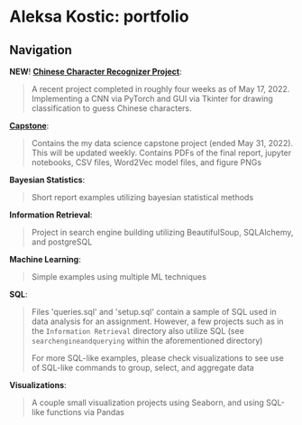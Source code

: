 # Aleksa Kostic: portfolio

## Navigation

**NEW**! **[Chinese Character Recognizer Project](https://github.com/aleksa-kostic/portfolio/tree/main/Chinese%20Character%20Recognition%20Project)**:
> A recent project completed in roughly four weeks as of May 17, 2022. Implementing a CNN via PyTorch and GUI via Tkinter for drawing classification to guess Chinese characters. 

[**Capstone**](https://github.com/aleksa-kostic/portfolio/tree/main/Capstone):
> Contains the my data science capstone project (ended May 31, 2022). This will be updated weekly. Contains PDFs of the final report, jupyter notebooks, CSV files, Word2Vec model files, and figure PNGs

**Bayesian Statistics**:
> Short report examples utilizing bayesian statistical methods

**Information Retrieval**:
> Project in search engine building utilizing BeautifulSoup, SQLAlchemy, and postgreSQL

**Machine Learning**:
> Simple examples using multiple ML techniques

**SQL**:
> Files 'queries.sql' and 'setup.sql' contain a sample of SQL used in data analysis for an assignment. However, a few projects such as in the ```Information Retrieval``` directory also utilize SQL (see ```searchengineandquerying``` within the aforementioned directory)
> 
> For more SQL-like examples, please check visualizations to see use of SQL-like commands to group, select, and aggregate data

**Visualizations**:
> A couple small visualization projects using Seaborn, and using SQL-like functions via Pandas
